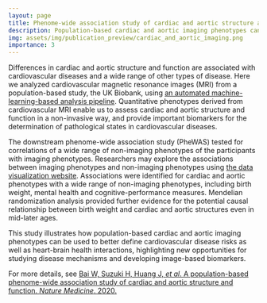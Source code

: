 ```yaml
---
layout: page
title: Phenome-wide association study of cardiac and aortic structure and function
description: Population-based cardiac and aortic imaging phenotypes can be used to better define cardiovascular disease risks as well as heart-brain health interactions, highlighting new opportunities for studying disease mechanisms and developing image-based biomarkers.
img: assets/img/publication_preview/cardiac_and_aortic_imaging.png
importance: 3
---
```


Differences in cardiac and aortic structure and function are associated with cardiovascular diseases and a wide range of other types of disease. Here we analyzed cardiovascular magnetic resonance images (MRI) from a population-based study, the UK Biobank, using <a href="https://github.com/baiwenjia/ukbb_cardiac" target="_blank">an automated machine-learning-based analysis pipeline</a>. Quantitative phenotypes derived from cardiovascular MRI enable us to assess cardiac and aortic structure and function in a non-invasive way, and provide important biomarkers for the determination of pathological states in cardiovascular diseases.

The downstream phenome-wide association study (PheWAS) tested for correlations of a wide range of non-imaging phenotypes of the participants with imaging phenotypes. Researchers may explore the associations between imaging phenotypes and non-imaging phenotypes using <a href="https://heartvis.doc.ic.ac.uk" target="_blank">the data visualization website</a>. Associations were identified for cardiac and aortic phenotypes  with a wide range of non-imaging phenotypes, including birth weight, mental health and cognitive-performance measures. Mendelian randomization analysis provided further evidence for the potential causal relationship between birth weight and cardiac and aortic structures even in mid-later ages.

This study illustrates how population-based cardiac and aortic imaging phenotypes can be used to better define cardiovascular disease risks as well as heart-brain health interactions, highlighting new opportunities for studying disease mechanisms and developing image-based biomarkers.

For more details, see <a href="https://www.nature.com/articles/s41591-020-1009-y" target="_blank">Bai W, Suzuki H, Huang J, _et al_. A population-based phenome-wide association study of cardiac and aortic structure and function. _Nature Medicine_. 2020.</a>




